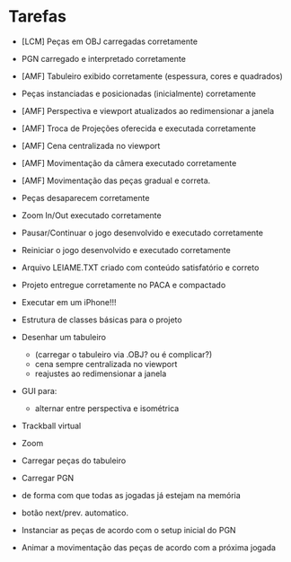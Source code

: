 # Tarefas

 - [LCM] Peças em OBJ carregadas corretamente
 - PGN carregado e interpretado corretamente
 - [AMF] Tabuleiro exibido corretamente (espessura, cores e quadrados)
 - Peças instanciadas e posicionadas (inicialmente) corretamente
 - [AMF] Perspectiva e viewport atualizados ao redimensionar a janela
 - [AMF] Troca de Projeções oferecida e executada corretamente
 - [AMF] Cena centralizada no viewport
 - [AMF] Movimentação da câmera executado corretamente
 - [AMF] Movimentação das peças gradual e correta.
 - Peças desaparecem corretamente
 - Zoom In/Out executado corretamente
 - Pausar/Continuar o jogo desenvolvido e executado corretamente
 - Reiniciar o jogo desenvolvido e executado corretamente
 - Arquivo LEIAME.TXT criado com conteúdo satisfatório e correto
 - Projeto entregue corretamente no PACA e compactado

 - Executar em um iPhone!!!
 - Estrutura de classes básicas para o projeto

 - Desenhar um tabuleiro
    - (carregar o tabuleiro via .OBJ? ou é complicar?)
    - cena sempre centralizada no viewport
    - reajustes ao redimensionar a janela
 - GUI para:
    - alternar entre perspectiva e isométrica

 - Trackball virtual
 - Zoom

 - Carregar peças do tabuleiro
 - Carregar PGN
  - de forma com que todas as jogadas já estejam na memória
  - botão next/prev. automatico.
 - Instanciar as peças de acordo com o setup inicial do PGN
 - Animar a movimentação das peças de acordo com a próxima jogada



